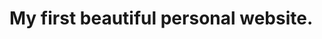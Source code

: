 # My first beautiful personal website.

<a href="https://mohammad-zrar.github.io/personal-info-first-website/"></a>
